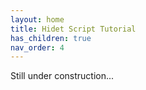 ```yaml
---
layout: home
title: Hidet Script Tutorial
has_children: true
nav_order: 4
---
```


Still under construction...
